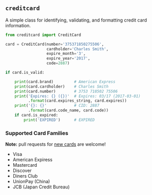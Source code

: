 ## `creditcard`

A simple class for identifying, validating, and formatting credit card information.

```python
from creditcard import CreditCard

card = CreditCard(number='375371850275506',
                  cardholder='Charles Smith',
                  expire_month='3',
                  expire_year='2017',
                  code=2887)

if card.is_valid:

    print(card.brand)         # American Express
    print(card.cardholder)    # Charles Smith
    print(card.number)        # 3753 718502 75506
    print('Expires: {} ({})'  # Expires: 03/17 (2017-03-01)
          .format(card.expires_string, card.expires))
    print('{}: {}'            # CID: 2887
          .format(card.code_name, card.code))
    if card.is_expired:
        print('EXPIRED')      # EXPIRED
```

### Supported Card Families

**Note:** pull requests for [new cards](creditcard/data/registry.xml) are welcome!

 * Visa
 * American Expiress
 * Mastercard
 * Discover
 * Diners Club
 * UnionPay (China)
 * JCB (Japan Credit Bureau)

